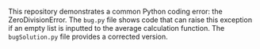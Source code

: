 This repository demonstrates a common Python coding error: the ZeroDivisionError. The `bug.py` file shows code that can raise this exception if an empty list is inputted to the average calculation function. The `bugSolution.py` file provides a corrected version.